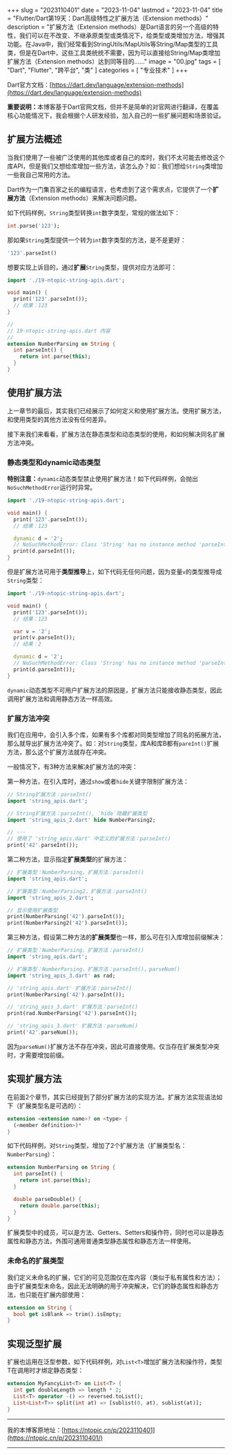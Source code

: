 +++
slug = "2023110401"
date = "2023-11-04"
lastmod = "2023-11-04"
title = "Flutter/Dart第19天：Dart高级特性之扩展方法（Extension methods）"
description = "扩展方法（Extension methods）是Dart语言的另一个高级的特性，我们可以在不改变、不继承原类型或类情况下，给类型或类增加方法，增强其功能。在Java中，我们经常看到StringUtils/MapUtils等String/Map类型的工具类，但是在Dart中，这些工具类统统不需要，因为可以直接给String/Map类增加扩展方法（Extension methods）达到同等目的……"
image = "00.jpg"
tags = [ "Dart", "Flutter", "跨平台", "类" ]
categories = [ "专业技术" ]
+++

Dart官方文档：[https://dart.dev/language/extension-methods](https://dart.dev/language/extension-methods)

<b>重要说明：</b>本博客基于Dart官网文档，但并不是简单的对官网进行翻译，在覆盖核心功能情况下，我会根据个人研发经验，加入自己的一些扩展问题和场景验证。

## 扩展方法概述
当我们使用了一些被广泛使用的其他库或者自己的库时，我们不太可能去修改这个库API，但是我们又想给库增加一些方法，该怎么办？如：我们想给`String`类增加一些我自己常用的方法。

Dart作为一门集百家之长的编程语言，也考虑到了这个需求点，它提供了一个<b>扩展方法</b>（Extension methods）来解决问题问题。

如下代码样例，`String`类型转换`int`数字类型，常规的做法如下：

```dart
int.parse('123');
```

那如果`String`类型提供一个转为`int`数字类型的方法，是不是更好：

```dart
'123'.parseInt()
```

想要实现上诉目的，通过<b>扩展</b>`String`类型，提供对应方法即可：

```dart
import './19-ntopic-string-apis.dart';

void main() {
  print('123'.parseInt());
  // 结果：123
}

//
// 19-ntopic-string-apis.dart 内容
//
extension NumberParsing on String {
  int parseInt() {
    return int.parse(this);
  }
}
```

## 使用扩展方法
上一章节的最后，其实我们已经展示了如何定义和使用扩展方法。使用扩展方法，和使用类型的其他方法没有任何差异。

接下来我们来看看，扩展方法在静态类型和动态类型的使用，和如何解决同名扩展方法冲突。

### 静态类型和dynamic动态类型
<b>特别注意：</b>`dynamic`动态类型禁止使用扩展方法！如下代码样例，会抛出`NoSuchMethodError`运行时异常。

```dart
import './19-ntopic-string-apis.dart';

void main() {
  print('123'.parseInt());
  // 结果：123

  dynamic d = '2';
  // NoSuchMethodError: Class 'String' has no instance method 'parseInt'.
  print(d.parseInt());
}
```

但是扩展方法可用于<b>类型推导</b>上，如下代码无任何问题，因为变量`v`的类型推导成`String`类型：

```dart
import './19-ntopic-string-apis.dart';

void main() {
  print('123'.parseInt());
  // 结果：123

  var v = '2';
  print(v.parseInt());
  // 结果：2

  dynamic d = '2';
  // NoSuchMethodError: Class 'String' has no instance method 'parseInt'.
  print(d.parseInt());
}
```

`dynamic`动态类型不可用户扩展方法的原因是，扩展方法只能接收静态类型，因此调用扩展方法和调用静态方法一样高效。

### 扩展方法冲突
我们在应用中，会引入多个库，如果有多个库都对同类型增加了同名的拓展方法，那么就导出扩展方法冲突了。如：对`String`类型，库A和库B都有`pareInt()`扩展方法，那么这个扩展方法就存在冲突。

一般情况下，有3种方法来解决扩展方法的冲突：

第一种方法，在引入库时，通过`show`或者`hide`关键字限制扩展方法：

```dart
// String扩展方法：parseInt()
import 'string_apis.dart';

// String扩展方法：parseInt(), `hide`隐藏扩展类型
import 'string_apis_2.dart' hide NumberParsing2;

// ···
// 使用了 'string_apis.dart' 中定义的扩展方法：parseInt()
print('42'.parseInt());
```

第二种方法，显示指定<b>扩展类型</b>的扩展方法：

```dart
// 扩展类型：NumberParsing，扩展方法：parseInt()
import 'string_apis.dart';

// 扩展类型：NumberParsing2，扩展方法：parseInt()
import 'string_apis_2.dart';

// 显示使用扩展类型
print(NumberParsing('42').parseInt());
print(NumberParsing2('42').parseInt());
```

第三种方法，假设第二种方法的<b>扩展类型</b>也一样，那么可在引入库增加前缀解决：

```dart
// 扩展类型：NumberParsing，扩展方法：parseInt()
import 'string_apis.dart';

// 扩展类型：NumberParsing，扩展方法：parseInt()，parseNum()
import 'string_apis_3.dart' as rad;

// 'string_apis.dart' 扩展方法：parseInt()
print(NumberParsing('42').parseInt());

// 'string_apis_3.dart' 扩展方法：parseInt()
print(rad.NumberParsing('42').parseInt());

// 'string_apis_3.dart' 扩展方法：parseNum()
print('42'.parseNum());
```

因为`parseNum()`扩展方法不存在冲突，因此可直接使用。仅当存在扩展类型冲突时，才需要增加前缀。

## 实现扩展方法
在前面2个章节，其实已经提到了部分扩展方法的实现方法。扩展方法实现语法如下（扩展类型名是可选的）：

```dart
extension <extension name>? on <type> {
  (<member definition>)*
}
```

如下代码样例，对`String`类型，增加了2个扩展方法（扩展类型名：`NumberParsing`）：

```dart
extension NumberParsing on String {
  int parseInt() {
    return int.parse(this);
  }

  double parseDouble() {
    return double.parse(this);
  }
}
```

扩展类型中的成员，可以是方法、Getters、Setters和操作符，同时也可以是静态属性和静态方法，外围可通用普通类型静态属性和静态方法一样使用。

### 未命名的扩展类型
我们定义未命名的扩展，它们的可见范围仅在库内容（类似于私有属性和方法）；由于扩展类型未命名，因此无法明确的用于冲突解决，它们的静态属性和静态方法，也只能在扩展内部使用：

```dart
extension on String {
  bool get isBlank => trim().isEmpty;
}
```

## 实现泛型扩展
扩展也运用在泛型参数，如下代码样例，对`List<T>`增加扩展方法和操作符，类型T在调用时才绑定静态类型：

```dart
extension MyFancyList<T> on List<T> {
  int get doubleLength => length * 2;
  List<T> operator -() => reversed.toList();
  List<List<T>> split(int at) => [sublist(0, at), sublist(at)];
}
```


---
我的本博客原地址：[https://ntopic.cn/p/2023110401](https://ntopic.cn/p/2023110401/)

---
